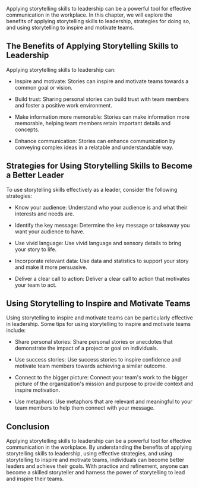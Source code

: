 
Applying storytelling skills to leadership can be a powerful tool for effective communication in the workplace. In this chapter, we will explore the benefits of applying storytelling skills to leadership, strategies for doing so, and using storytelling to inspire and motivate teams.

The Benefits of Applying Storytelling Skills to Leadership
----------------------------------------------------------

Applying storytelling skills to leadership can:

* Inspire and motivate: Stories can inspire and motivate teams towards a common goal or vision.

* Build trust: Sharing personal stories can build trust with team members and foster a positive work environment.

* Make information more memorable: Stories can make information more memorable, helping team members retain important details and concepts.

* Enhance communication: Stories can enhance communication by conveying complex ideas in a relatable and understandable way.

Strategies for Using Storytelling Skills to Become a Better Leader
------------------------------------------------------------------

To use storytelling skills effectively as a leader, consider the following strategies:

* Know your audience: Understand who your audience is and what their interests and needs are.

* Identify the key message: Determine the key message or takeaway you want your audience to have.

* Use vivid language: Use vivid language and sensory details to bring your story to life.

* Incorporate relevant data: Use data and statistics to support your story and make it more persuasive.

* Deliver a clear call to action: Deliver a clear call to action that motivates your team to act.

Using Storytelling to Inspire and Motivate Teams
------------------------------------------------

Using storytelling to inspire and motivate teams can be particularly effective in leadership. Some tips for using storytelling to inspire and motivate teams include:

* Share personal stories: Share personal stories or anecdotes that demonstrate the impact of a project or goal on individuals.

* Use success stories: Use success stories to inspire confidence and motivate team members towards achieving a similar outcome.

* Connect to the bigger picture: Connect your team's work to the bigger picture of the organization's mission and purpose to provide context and inspire motivation.

* Use metaphors: Use metaphors that are relevant and meaningful to your team members to help them connect with your message.

Conclusion
----------

Applying storytelling skills to leadership can be a powerful tool for effective communication in the workplace. By understanding the benefits of applying storytelling skills to leadership, using effective strategies, and using storytelling to inspire and motivate teams, individuals can become better leaders and achieve their goals. With practice and refinement, anyone can become a skilled storyteller and harness the power of storytelling to lead and inspire their teams.
